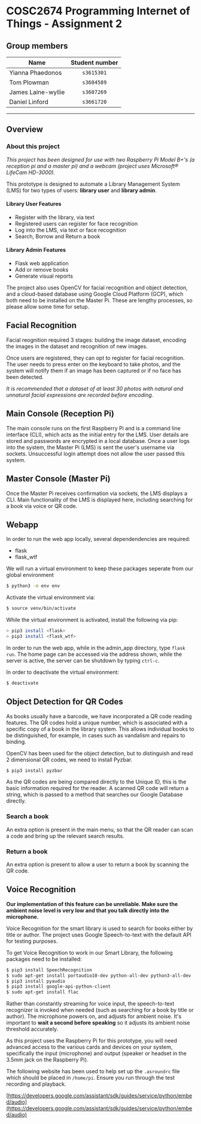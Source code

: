 # COSC2674 Programming Internet of Things - Assignment 2

## Group members
| Name | Student number |
|--|:--:|
| Yianna Phaedonos | `s3615301` |
| Tom Plowman | `s3604589` |
| James Laine-wyllie | `s3607269` |
| Daniel Linford | `s3661720` |

---
## Overview
### About this project

*This project has been designed for use with two Raspberry Pi Model B+'s (a reception pi and a master pi) and a webcam (project uses Microsoft® LifeCam HD-3000).*

This prototype is designed to automate a Library Management System (LMS) for two types of users: **library user** and **library admin**. 

#### Library User Features
* Register with the library, via text
* Registered users can register for face recognition
* Log into the LMS, via text or face recognition
* Search, Borrow and Return a book

#### Library Admin Features
* Flask web application
* Add or remove books
* Generate visual reports

The project also uses OpenCV for facial recognition and object detection, and a cloud-based database using Google Cloud Platform (GCP), which both need to be installed on the Master Pi. These are lengthy processes, so please allow some time for setup.


## Facial Recognition

Facial reognition required 3 stages: building the image dataset, encoding the images in the dataset and recognition of new images.

Once users are registered, they can opt to register for facial recognition. The user needs to press enter on the keyboard to take photos, and the system will notify them if an image has been captured or if no face has been detected.

*It is recommended that a dataset of at least 30 photos with natural and unnatural facial expressions are recorded before encoding.*


## Main Console (Reception Pi)

The main console runs on the first Raspberry Pi and is a command line interface (CLI), which acts as the initial entry for the LMS. User details are stored and passwords are encrypted in a local database. Once a user logs into the system, the Master Pi (LMS) is sent the user's username via sockets. Unsuccessful login attempt does not allow the user passed this system.


## Master Console (Master Pi)

Once the Master Pi receives confirmation via sockets, the LMS displays a CLI. Main functionality of the LMS is displayed here, including searching for a book via voice or QR code.


## Webapp

In order to run the web app locally, several dependendencies are required:
  * flask
  * flask_wtf

We will run a virtual environment to keep these packages seperate from our
global environment

```bash
$ python3 -m env env
```

Activate the virtual environment via:

```bash
$ source venv/bin/activate
```

While the virtual environment is activated, install the following via pip:
  
```bash
> pip3 install <flask>
> pip3 install <flask_wtf>
```

  In order to run the web app, while in the admin_app directory, type `flask run`. The home page can be accessed via the address shown, while
  the server is active, the server can be shutdown by typing `ctrl-c`.

In order to deactivate the virtual environment:

```bash
$ deactivate
```

## Object Detection for QR Codes

As books usually have a barcode, we have incorporated a QR code reading features. The QR codes hold a unique number, which is associated with a specific copy of a book in the library system. This allows individual books to be distinguished, for example, in cases such as vandalism and repairs to binding.

OpenCV has been used for the object detection, but to distinguish and read 2 dimensional QR codes, we need to install Pyzbar.

```bash
$ pip3 install pyzbar
```

As the QR codes are being compared directly to the Unique ID, this is the basic information required for the reader. A scanned QR code will return a string, which is passed to a method that searches our Google Database directly. 

### Search a book

An extra option is present in the main menu, so that the QR reader can scan a code and bring up the relevant search results.

### Return a book

An extra option is present to allow a user to return a book by scanning the QR code.


## Voice Recognition

**Our implementation of this feature can be unreliable. Make sure the ambient noise level is very low and that you talk directly into the microphone.**

Voice Recognition for the smart library is used to search for books either by title or author. The project uses Google Speech-to-text with the default API for testing purposes. 

To get Voice Recognition to work in our Smart Library, the following packages need to be installed:

```bash
$ pip3 install SpeechRecognition
$ sudo apt-get install portaudio10-dev python-all-dev python3-all-dev
$ pip3 install pyaudio
$ pip3 install google-api-python-client
$ sudo apt-get install flac
```

Rather than constantly streaming for voice input, the speech-to-text recognizer is invoked when needed (such as searching for a book by title or author). The microphone powers on, and adjusts for ambient noise. It's important to **wait a second before speaking** so it adjusts its ambient noise threshold accurately.

As this project uses the Raspberry Pi for this prototype, you will need advanced access to the various cards and devices on your system, specifically the input (microphone) and output (speaker or headset in the 3.5mm jack on the Raspberry Pi).

The following website has been used to help set up the `.asroundrc` file which should be placed in `/home/pi`. Ensure you run through the test recording and playback.

[https://developers.google.com/assistant/sdk/guides/service/python/embed/audio](https://developers.google.com/assistant/sdk/guides/service/python/embed/audio)




